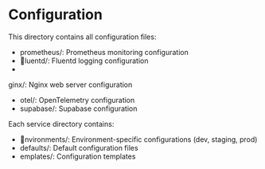 # Configuration

This directory contains all configuration files:

- prometheus/: Prometheus monitoring configuration
- luentd/: Fluentd logging configuration
- 
ginx/: Nginx web server configuration
- otel/: OpenTelemetry configuration
- supabase/: Supabase configuration

Each service directory contains:
- nvironments/: Environment-specific configurations (dev, staging, prod)
- defaults/: Default configuration files
- 	emplates/: Configuration templates

